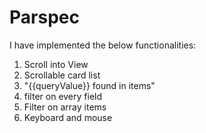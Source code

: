 # Parspec


I have implemented the below functionalities:
1. Scroll into View
2. Scrollable card list 
3. "{{queryValue}} found in items"
4. filter on every field
5. Filter on array items
6. Keyboard and mouse 
